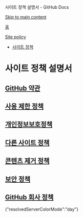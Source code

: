 사이트 정책 설명서 - GitHub Docs

[Skip to main content](#main-content)

[홈](/ko)

[Site policy](/ko/site-policy)

* [사이트 정책](/ko/site-policy)

사이트 정책 설명서
==========

[GitHub 약관](/ko/site-policy/github-terms)
----------

[사용 제한 정책](/ko/site-policy/acceptable-use-policies)
----------

[개인정보보호정책](/ko/site-policy/privacy-policies)
----------

[다른 사이트 정책](/ko/site-policy/other-site-policies)
----------

[콘텐츠 제거 정책](/ko/site-policy/content-removal-policies)
----------

[보안 정책](/ko/site-policy/security-policies)
----------

[GitHub 회사 정책](/ko/site-policy/github-company-policies)
----------

{"resolvedServerColorMode":"day"}
